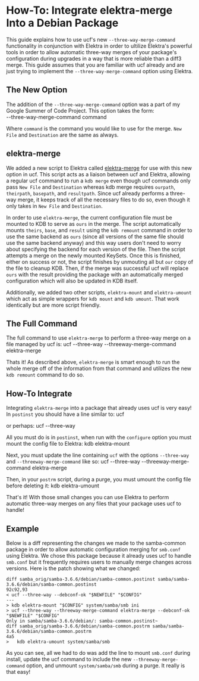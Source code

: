 # How-To: Integrate elektra-merge Into a Debian Package #

This guide explains how to use ucf's new `--three-way-merge-command` functionality in
conjunction with Elektra in order to ultilize Elektra's powerful tools in order to allow
automatic three-way merges of your package's configuration during upgrades in a way
that is more reliable than a diff3 merge.  This guide assumes that you are familiar with
ucf already and are just trying to implement the `--three-way-merge-command` option
using Elektra.

## The New Option ##

The addition of the `--three-way-merge-command` option was a part of my Google
Summer of Code Project. This option takes the form:  
	--three-way-merge-command command  <New File> <Destination>
	
Where `command` is the command you would like to use for the merge. `New File` and
`Destination` are the same as always. 

## elektra-merge ##

We added a new script to Elektra called [elektra-merge](script/elektra-merge) for use with
this new option in ucf. This script acts as a liaison between ucf and Elektra, allowing a regular
ucf command to run a `kdb merge` even though ucf commands only pass `New File` and 
`Destination` whereas kdb merge requires `ourpath`, `theirpath`, `basepath`, and `resultpath`.
Since ucf already performs a three-way merge, it keeps track of all the necessary files to do
so, even though it only takes in `New File` and `Destination`. 

In order to use `elektra-merge`, the current configuration file must be mounted to KDB to
serve as `ours` in the merge. The script automatically mounts `theirs`, `base`, and `result` 
using the `kdb remount` command in order to use the same backend as `ours` (since all versions
of the same file should use the same backend anyway) and this way users don't need to worry
about specifying the backend for each version of the file. Then the script attempts a merge 
on the newly mounted KeySets. Once this is finished, either on success or not, the script finishes
by unmouting all but `our` copy of the file to cleanup KDB. Then, if the merge was successful ucf
will replace `ours` with the result providing the package with an automatically merged 
configuration which will also be updated in KDB itself. 

Additionally, we added two other scripts, `elektra-mount` and `elektra-umount` which act
as simple wrappers for `kdb mount` and `kdb umount`. That work identically but are more
script friendly. 

## The Full Command ##

The full command to use `elektra-merge` to perform a three-way merge on a file managed
by ucf is:
	ucf --three-way --threeway-merge-command elektra-merge <New File> <Destination>
	
Thats it! As described above, `elektra-merge` is smart enough to run the whole merge off
of the information from that command and utilizes the new `kdb remount` command to
do so. 

## How-To Integrate ##

Integrating `elektra-merge` into a package that already uses ucf is very easy! In `postinst` you
should have a line similar to:
	ucf <New File> <Destination>
	
or perhaps:
	ucf --three-way <New File> <Destination>
	
All you must do is in `postinst`, when run with the `configure` option you must mount the
config file to Elektra:
	kdb elektra-mount <New File> <Mouting Destination> <Backend>

Next, you must update the line containing `ucf` with the options `--three-way` and `--threeway-merge-command` like so:
	ucf --three-way --threeway-merge-command elektra-merge <New File> <Destination>
	
Then, in your `postrm` script, during a purge, you must umount the config file before deleting it: 
	kdb elektra-umount <name> 

That's it! With those small changes you can use Elektra to perform automatic three-way merges on any files
that your package uses ucf to handle!

## Example ##

Below is a diff representing the changes we made to the samba-common package in order to allow
automatic configuration merging for `smb.conf` using Elektra. We chose this package because it already
uses ucf to handle `smb.conf` but it frequently requires users to manually merge changes across versions.
Here is the patch showing what we changed:

	diff samba_orig/samba-3.6.6/debian/samba-common.postinst samba/samba-3.6.6/debian/samba-common.postinst
	92c92,93
	< ucf --three-way --debconf-ok "$NEWFILE" "$CONFIG"
	---
	> kdb elektra-mount "$CONFIG" system/samba/smb ini
	> ucf --three-way --threeway-merge-command elektra-merge --debconf-ok "$NEWFILE" "$CONFIG"
	Only in samba/samba-3.6.6/debian/: samba-common.postinst~
	diff samba_orig/samba-3.6.6/debian/samba-common.postrm samba/samba-3.6.6/debian/samba-common.postrm
	4a5
	> 	kdb elektra-umount system/samba/smb
	
As you can see, all we had to do was add the line to mount `smb.conf` during install, update the ucf command to include the
new `--threeway-merge-command` option, and unmount `system/samba/smb` during a purge. It really is that easy!
